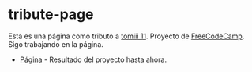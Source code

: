 # tribute-page
Esta es una página como tributo a [tomiii 11](https://www.youtube.com/c/tomiii11_oficial). Proyecto de [FreeCodeCamp](https://www.freecodecamp.org/learn/responsive-web-design/responsive-web-design-projects/build-a-tribute-page).
Sigo trabajando en la página.
- [Página](https://caylow.github.io/tribute-page/) - Resultado del proyecto hasta ahora.

